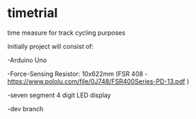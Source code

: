 # timetrial
time measure for track cycling purposes

Initially project will consist of:

-Arduino Uno

-Force-Sensing Resistor: 10x622mm (FSR 408 - https://www.pololu.com/file/0J748/FSR400Series-PD-13.pdf )

-seven segment 4 digit LED display

-dev branch
